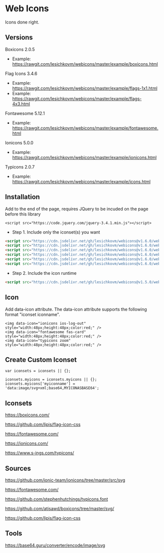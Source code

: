 # Web Icons

Icons done right.

## Versions ##

Boxicons 2.0.5  
   - Example: https://rawgit.com/lesichkovm/webicons/master/example/boxicons.html
   
Flag Icons  3.4.6   
   - Example: https://rawgit.com/lesichkovm/webicons/master/example/flags-1x1.html
   - Example: https://rawgit.com/lesichkovm/webicons/master/example/flags-4x3.html

Fontawesome 5.12.1  
   - Example: https://rawgit.com/lesichkovm/webicons/master/example/fontawesome.html

Ionicons    5.0.0   
   - Example: https://rawgit.com/lesichkovm/webicons/master/example/ionicons.html

Typicons    2.0.7   
   - Example: https://rawgit.com/lesichkovm/webicons/master/example/icons.html

## Installation ##

Add to the end of the page, requires JQuery to be incuded on the page before this library

```
<script src="https://code.jquery.com/jquery-3.4.1.min.js"></script>
```

- Step 1. Include only the iconset(s) you want

```html
<script src="https://cdn.jsdelivr.net/gh/lesichkovm/webicons@v1.6.0/webicons.boxicons.js"></script>
<script src="https://cdn.jsdelivr.net/gh/lesichkovm/webicons@v1.6.0/webicons.flags_1x1"></script>
<script src="https://cdn.jsdelivr.net/gh/lesichkovm/webicons@v1.6.0/webicons.flags_4x3.js"></script>
<script src="https://cdn.jsdelivr.net/gh/lesichkovm/webicons@v1.6.0/webicons.fontawesome.js"></script>
<script src="https://cdn.jsdelivr.net/gh/lesichkovm/webicons@v1.6.0/webicons.ionicons.js"></script>
<script src="https://cdn.jsdelivr.net/gh/lesichkovm/webicons@v1.6.0/webicons.typicons.js"></script>
```

- Step 2. Include the icon runtime

```html
<script src="https://cdn.jsdelivr.net/gh/lesichkovm/webicons@v1.5.0/webicons.runtime.js"></script>
```

## Icon ##

Add data-icon attribute. The data-icon attribute supports the following format "iconset iconname".
```
<img data-icon="ionicons ios-log-out" style="width:48px;height:48px;color:red;" />
<img data-icon="fontawesome fas-card" style="width:48px;height:48px;color:red;" />
<img data-icon="typicons zoom" style="width:48px;height:48px;color:red;" />
```

## Create Custom Iconset ##

```
var iconsets = iconsets || {};

iconsets.myicons = iconsets.myicons || {};
iconsets.myicons['myiconname'] = 'data:image/svg+xml;base64,MYICONASBASE64';
```

## Iconsets ##

https://boxicons.com/

https://github.com/lipis/flag-icon-css

https://fontawesome.com/

https://ionicons.com/

https://www.s-ings.com/typicons/

## Sources ##

https://github.com/ionic-team/ionicons/tree/master/src/svg

https://fontawesome.com/

https://github.com/stephenhutchings/typicons.font

https://github.com/atisawd/boxicons/tree/master/svg/

https://github.com/lipis/flag-icon-css

## Tools ##

https://base64.guru/converter/encode/image/svg
